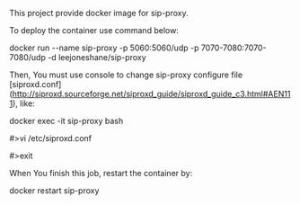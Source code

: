 This project provide docker image for sip-proxy.

To deploy the container use command below:

docker run --name sip-proxy -p 5060:5060/udp -p 7070-7080:7070-7080/udp -d leejoneshane/sip-proxy

Then, You must use console to change sip-proxy configure file [siproxd.conf] (http://siproxd.sourceforge.net/siproxd_guide/siproxd_guide_c3.html#AEN111), like:

docker exec -it sip-proxy bash

\#>vi /etc/siproxd.conf

\#>exit

When You finish this job, restart the container by:

docker restart sip-proxy
